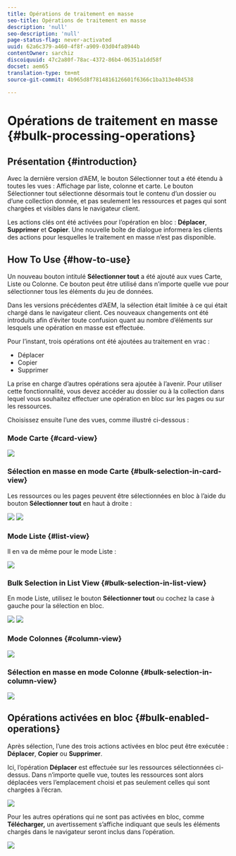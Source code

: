 ```yaml
---
title: Opérations de traitement en masse
seo-title: Opérations de traitement en masse
description: 'null'
seo-description: 'null'
page-status-flag: never-activated
uuid: 62a6c379-a460-4f8f-a909-03d04fa8944b
contentOwner: sarchiz
discoiquuid: 47c2a80f-78ac-4372-86b4-06351a1dd58f
docset: aem65
translation-type: tm+mt
source-git-commit: 4b965d8f7814816126601f6366c1ba313e404538

---
```



# Opérations de traitement en masse {#bulk-processing-operations}

## Présentation {#introduction}

Avec la dernière version d’AEM, le bouton Sélectionner tout a été étendu à toutes les vues : Affichage par liste, colonne et carte. Le bouton Sélectionner tout sélectionne désormais tout le contenu d’un dossier ou d’une collection donnée, et pas seulement les ressources et pages qui sont chargées et visibles dans le navigateur client.

Les actions clés ont été activées pour l’opération en bloc : **Déplacer**, **Supprimer** et **Copier**. Une nouvelle boîte de dialogue informera les clients des actions pour lesquelles le traitement en masse n’est pas disponible.

## How To Use {#how-to-use}

Un nouveau bouton intitulé **Sélectionner tout** a été ajouté aux vues Carte, Liste ou Colonne. Ce bouton peut être utilisé dans n’importe quelle vue pour sélectionner tous les éléments du jeu de données.

Dans les versions précédentes d’AEM, la sélection était limitée à ce qui était chargé dans le navigateur client. Ces nouveaux changements ont été introduits afin d’éviter toute confusion quant au nombre d’éléments sur lesquels une opération en masse est effectuée.

Pour l’instant, trois opérations ont été ajoutées au traitement en vrac :

* Déplacer
* Copier
* Supprimer

La prise en charge d’autres opérations sera ajoutée à l’avenir.
Pour utiliser cette fonctionnalité, vous devez accéder au dossier ou à la collection dans lequel vous souhaitez effectuer une opération en bloc sur les pages ou sur les ressources.

Choisissez ensuite l’une des vues, comme illustré ci-dessous :

### Mode Carte {#card-view}

![](assets/unu.png)

### Sélection en masse en mode Carte {#bulk-selection-in-card-view}

Les ressources ou les pages peuvent être sélectionnées en bloc à l’aide du bouton **Sélectionner tout** en haut à droite :

![](assets/doi.png) ![](assets/trei.png)

### Mode Liste {#list-view}

Il en va de même pour le mode Liste :

![](assets/patru_modified.png)

### Bulk Selection in List View {#bulk-selection-in-list-view}

En mode Liste, utilisez le bouton **Sélectionner tout** ou cochez la case à gauche pour la sélection en bloc.

![](assets/cinci.png) ![](assets/sase.png)

### Mode Colonnes {#column-view}

![](assets/sapte.png)

### Sélection en masse en mode Colonne {#bulk-selection-in-column-view}

![](assets/opt.png)

## Opérations activées en bloc {#bulk-enabled-operations}

Après sélection, l’une des trois actions activées en bloc peut être exécutée : **Déplacer**, **Copier** ou **Supprimer**.

Ici, l’opération **Déplacer** est effectuée sur les ressources sélectionnées ci-dessus. Dans n’importe quelle vue, toutes les ressources sont alors déplacées vers l’emplacement choisi et pas seulement celles qui sont chargées à l’écran.

![](assets/noua.png)

Pour les autres opérations qui ne sont pas activées en bloc, comme **Télécharger,** un avertissement s’affiche indiquant que seuls les éléments chargés dans le navigateur seront inclus dans l’opération.

![](assets/zece.png)
